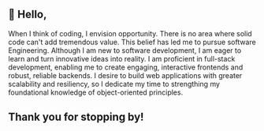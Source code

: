 ## 👋 Hello,
When I think of coding, I envision opportunity. There is no area where solid code can't add tremendous value. This belief has led me to pursue software Engineering. Although I am new to software development, I am eager to learn and turn innovative ideas into reality. I am proficient in full-stack development, enabling me to create engaging, interactive frontends and robust, reliable backends. I desire to build web applications with greater scalability and resiliency, so I dedicate my time to strengthing my foundational knowledge of object-oriented principles.
## Thank you for stopping by!
